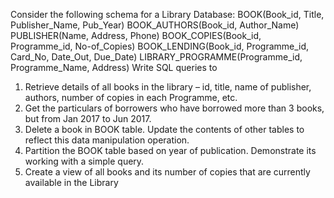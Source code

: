 Consider the following schema for a Library Database:
BOOK(Book_id, Title, Publisher_Name, Pub_Year)
BOOK_AUTHORS(Book_id, Author_Name)
PUBLISHER(Name, Address, Phone)
BOOK_COPIES(Book_id, Programme_id, No-of_Copies)
BOOK_LENDING(Book_id, Programme_id, Card_No, Date_Out, Due_Date)
LIBRARY_PROGRAMME(Programme_id, Programme_Name, Address)
Write SQL queries to
1. Retrieve details of all books in the library – id, title, name of publisher, authors, number of copies in 
each Programme, etc.
2. Get the particulars of borrowers who have borrowed more than 3 books, but from Jan 2017 to Jun 2017.
3. Delete a book in BOOK table. Update the contents of other tables to reflect this data manipulation 
operation.
4. Partition the BOOK table based on year of publication. Demonstrate its working with a simple query.
5. Create a view of all books and its number of copies that are currently available in the Library
